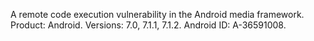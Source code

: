 A remote code execution vulnerability in the Android media framework. Product: Android. Versions: 7.0, 7.1.1, 7.1.2. Android ID: A-36591008.